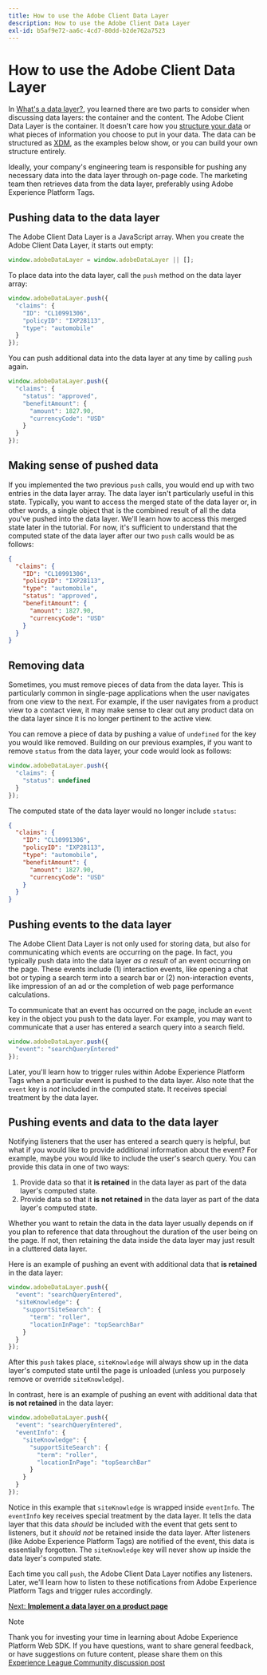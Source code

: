```yaml
---
title: How to use the Adobe Client Data Layer
description: How to use the Adobe Client Data Layer
exl-id: b5af9e72-aa6c-4cd7-80dd-b2de762a7523
---
```

# How to use the Adobe Client Data Layer

In [What's a data layer?](whats-a-data-layer.md), you learned there are two parts to consider when discussing data layers: the container and the content. The Adobe Client Data Layer is the container. It doesn't care how you [structure your data](../structuring-your-data.md) or what pieces of information you choose to put in your data. The data can be structured as [XDM](../structuring-your-data.md#xdm), as the examples below show, or you can build your own structure entirely.

Ideally, your company's engineering team is responsible for pushing any necessary data into the data layer through on-page code. The marketing team then retrieves data from the data layer, preferably using Adobe Experience Platform Tags.

## Pushing data to the data layer

The Adobe Client Data Layer is a JavaScript array. When you create the Adobe Client Data Layer, it starts out empty:

```js
window.adobeDataLayer = window.adobeDataLayer || [];
```

To place data into the data layer, call the `push` method on the data layer array:

```js
window.adobeDataLayer.push({
  "claims": {
    "ID": "CL10991306",
    "policyID": "IXP28113",
    "type": "automobile"
  }
});
```

You can push additional data into the data layer at any time by calling `push` again.

```js
window.adobeDataLayer.push({
  "claims": {
    "status": "approved",
    "benefitAmount": {
      "amount": 1827.90,
      "currencyCode": "USD"
    }
  }
});
```

## Making sense of pushed data

If you implemented the two previous `push` calls, you would end up with two entries in the data layer array. The data layer isn't particularly useful in this state. Typically, you want to access the merged state of the data layer or, in other words, a single object that is the combined result of all the data you've pushed into the data layer. We'll learn how to access this merged state later in the tutorial. For now, it's sufficient to understand that the computed state of the data layer after our two `push` calls would be as follows:

```json
{
  "claims": {
    "ID": "CL10991306",
    "policyID": "IXP28113",
    "type": "automobile",
    "status": "approved",
    "benefitAmount": {
      "amount": 1827.90,
      "currencyCode": "USD"
    }
  }
}
```

## Removing data

Sometimes, you must remove pieces of data from the data layer. This is particularly common in single-page applications when the user navigates from one view to the next. For example, if the user navigates from a product view to a contact view, it may make sense to clear out any product data on the data layer since it is no longer pertinent to the active view.

You can remove a piece of data by pushing a value of `undefined` for the key you would like removed. Building on our previous examples, if you want to remove `status` from the data layer, your code would look as follows:

```js
window.adobeDataLayer.push({
  "claims": {
    "status": undefined
  }
});
```

The computed state of the data layer would no longer include `status`:

```json
{
  "claims": {
    "ID": "CL10991306",
    "policyID": "IXP28113",
    "type": "automobile",
    "benefitAmount": {
      "amount": 1827.90,
      "currencyCode": "USD"
    }
  }
}
```

## Pushing events to the data layer

The Adobe Client Data Layer is not only used for storing data, but also for communicating which events are occurring on the page. In fact, you typically push data into the data layer _as a result_ of an event occurring on the page. These events include (1) interaction events, like opening a chat bot or typing a search term into a search bar or (2) non-interaction events, like impression of an ad or the completion of web page performance calculations.

To communicate that an event has occurred on the page, include an `event` key in the object you push to the data layer. For example, you may want to communicate that a user has entered a search query into a search field.

```js
window.adobeDataLayer.push({
  "event": "searchQueryEntered"
});
```

Later, you'll learn how to trigger rules within Adobe Experience Platform Tags when a particular event is pushed to the data layer. Also note that the `event` key is _not_ included in the computed state. It receives special treatment by the data layer.

## Pushing events and data to the data layer

Notifying listeners that the user has entered a search query is helpful, but what if you would like to provide additional information about the event? For example, maybe you would like to include the user's search query. You can provide this data in one of two ways:

1. Provide data so that it **is retained** in the data layer as part of the data layer's computed state.
2. Provide data so that it **is not retained** in the data layer as part of the data layer's computed state.

Whether you want to retain the data in the data layer usually depends on if you plan to reference that data throughout the duration of the user being on the page. If not, then retaining the data inside the data layer may just result in a cluttered data layer.

Here is an example of pushing an event with additional data that **is retained** in the data layer:

```js
window.adobeDataLayer.push({
  "event": "searchQueryEntered",
  "siteKnowledge": {
    "supportSiteSearch": {
      "term": "roller",
      "locationInPage": "topSearchBar"
    }
  }
});
```

After this `push` takes place, `siteKnowledge` will always show up in the data layer's computed state until the page is unloaded (unless you purposely remove or override `siteKnowledge`).

In contrast, here is an example of pushing an event with additional data that **is not retained** in the data layer:

```js
window.adobeDataLayer.push({
  "event": "searchQueryEntered",
  "eventInfo": {
    "siteKnowledge": {
      "supportSiteSearch": {
        "term": "roller",
        "locationInPage": "topSearchBar"
      }
    }
  }
});
```

Notice in this example that `siteKnowledge` is wrapped inside `eventInfo`. The `eventInfo` key receives special treatment by the data layer. It tells the data layer that this data _should_ be included with the event that gets sent to listeners, but it _should not_ be retained inside the data layer. After listeners (like Adobe Experience Platform Tags) are notified of the event, this data is essentially forgotten. The `siteKnowledge` key will never show up inside the data layer's computed state.

Each time you call `push`, the Adobe Client Data Layer notifies any listeners. Later, we'll learn how to listen to these notifications from Adobe Experience Platform Tags and trigger rules accordingly.

[Next: **Implement a data layer on a product page**](implement-product-page-data-layer.md)

>[!NOTE]
>
>Thank you for investing your time in learning about Adobe Experience Platform Web SDK. If you have questions, want to share general feedback, or have suggestions on future content, please share them on this [Experience League Community discussion post](https://experienceleaguecommunities.adobe.com/t5/adobe-experience-platform-launch/tutorial-discussion-implement-adobe-experience-cloud-with-web/td-p/444996)
